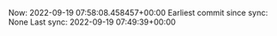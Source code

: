 Now: 2022-09-19 07:58:08.458457+00:00 Earliest commit since sync: None Last sync: 2022-09-19 07:49:39+00:00
